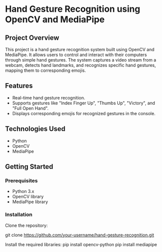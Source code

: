 # Hand Gesture Recognition using OpenCV and MediaPipe

## Project Overview
This project is a hand gesture recognition system built using OpenCV and MediaPipe. It allows users to control and interact with their computers through simple hand gestures. The system captures a video stream from a webcam, detects hand landmarks, and recognizes specific hand gestures, mapping them to corresponding emojis.

## Features
- Real-time hand gesture recognition.
- Supports gestures like "Index Finger Up", "Thumbs Up", "Victory", and "Full Open Hand".
- Displays corresponding emojis for recognized gestures in the console.

## Technologies Used
- Python
- OpenCV
- MediaPipe

## Getting Started
### Prerequisites
- Python 3.x
- OpenCV library
- MediaPipe library

### Installation
Clone the repository:

git clone https://github.com/your-username/hand-gesture-recognition.git

Install the required libraries:
pip install opencv-python
pip install mediapipe

